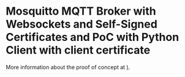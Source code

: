 # Mosquitto MQTT Broker with Websockets and Self-Signed Certificates and PoC with Python Client with client certificate

More information about the proof of concept at [)]().
